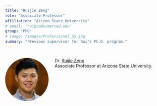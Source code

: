 ```yaml
---
title: "Ruijie Zeng"
role: "Associate Professor"
affiliation: "Arizon State University"
# email: "ruigao@ucmerced.edu"
group: "PhD"
# image: /images/Professional_GS.jpg
summary: "Previous supervisor for Rui's Ph.D. program."
---
```



<div style="display: flex; align-items: flex-start; gap: 20px; margin-bottom: 20px;">

  <img src="/images/zeng-ruijie.jpg" alt="Ruijie Zeng"
       style="width: 140px; height: 140px; object-fit: cover; border-radius: 50%; flex-shrink: 0;">

  <div>
    <p>Dr. <a href="https://chi.asu.edu/2023/06/hydrologic-innovations-awards-3/" target="_blank">Ruijie Zeng</a><br>Associate Professor at Arizona State University.</p>
  </div>

</div>